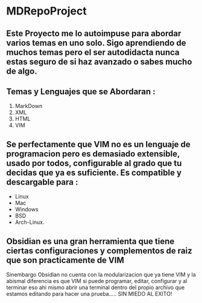 # MDRepoProject

## Este Proyecto me lo autoimpuse para abordar varios temas en uno solo. Sigo aprendiendo de muchos temas pero el ser autodidacta nunca estas seguro de si haz avanzado o sabes mucho de algo.

## Temas y Lenguajes que se Abordaran :
1. MarkDown
2. XML
3. HTML
4. VIM

## Se perfectamente que VIM no es un lenguaje de programacion pero es demasiado extensible, usado por todos, configurable al grado que tu decidas que ya es suficiente. Es compatible y descargable para :
* Linux
* Mac
* Windows
* BSD
* Arch-Linux.

## Obsidian es una gran herramienta que tiene ciertas configuraciones y complementos de raiz que son practicamente de VIM
Sinembargo Obsidian no cuenta con la modularizacion que ya tiene VIM y la abismal diferencia es que VIM si puede programar,
editar, configurar y al terminar eso ahi mismo abrir una terminal dentro del propio archivo que estamos editando para hacer una
prueba..... SIN MIEDO AL EXITO!
